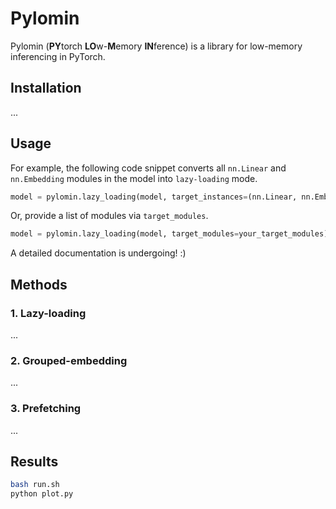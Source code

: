 # Pylomin 

Pylomin (**PY**torch **LO**w-**M**emory **IN**ference) is a library for low-memory inferencing in PyTorch.

## Installation

...

## Usage

For example, the following code snippet converts all `nn.Linear` and `nn.Embedding` modules in the model into `lazy-loading` mode.

```python
model = pylomin.lazy_loading(model, target_instances=(nn.Linear, nn.Embedding))
```

Or, provide a list of modules via `target_modules`.

```python
model = pylomin.lazy_loading(model, target_modules=your_target_modules)
```

A detailed documentation is undergoing! :)

## Methods

### 1. Lazy-loading
...

### 2. Grouped-embedding
...

### 3. Prefetching
...

## Results

```bash
bash run.sh
python plot.py
```


